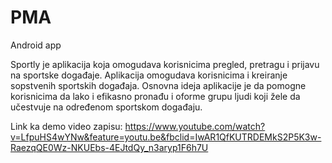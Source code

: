 # PMA
Android app

Sportly je aplikacija koja omogudava korisnicima pregled, pretragu i prijavu na sportske
događaje. Aplikacija omogudava korisnicima i kreiranje sopstvenih sportskih događaja. Osnovna ideja
aplikacije je da pomogne korisnicima da lako i efikasno pronađu i oforme grupu ljudi koji žele da
učestvuje na određenom sportskom događaju.


Link ka demo video zapisu:
https://www.youtube.com/watch?v=LfpuHS4wYNw&feature=youtu.be&fbclid=IwAR1QfKUTRDEMkS2P5K3w-RaezqQE0Wz-NKUEbs-4EJtdQy_n3aryp1F6h7U
